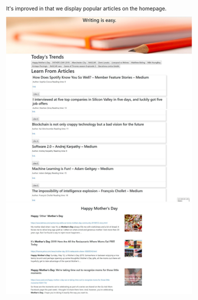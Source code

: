 It's improved in that we display popular articles on the homepage. 

![homepage](https://github.com/Hannahh1425/cogs121/blob/master/M3/home1.jpg)
![homepage](https://github.com/Hannahh1425/cogs121/blob/master/M3/home2.jpg)
![news page](https://github.com/Hannahh1425/cogs121/blob/master/M3/news.jpg)


